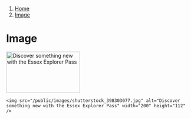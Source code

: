 1.  [Home](/design/overview)
2.  [Image](#)

# Image

<img src="/public/images/shutterstock_398303077.jpg" alt="Discover something new with the Essex Explorer Pass" width="200" height="112" />

	<img src="/public/images/shutterstock_398303077.jpg" alt="Discover something new with the Essex Explorer Pass" width="200" height="112" />
